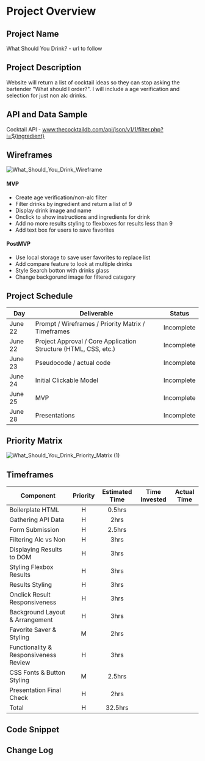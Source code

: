 # 

# Project Overview

## Project Name

What Should You Drink? - url to follow

## Project Description

Website will return a list of cocktail ideas so they can stop asking the bartender "What should I order?". I will include a age verification and selection for just non alc drinks.

## API and Data Sample

Cocktail API - www.thecocktaildb.com/api/json/v1/1/filter.php?i=${ingredient}

## Wireframes
![What_Should_You_Drink_Wireframe](https://user-images.githubusercontent.com/85095722/122938029-06c2ef80-d338-11eb-8b26-c5cca4b98c63.jpg)


#### MVP 

- Create age verification/non-alc filter
- Filter drinks by ingredient and return a list of 9
- Display drink image and name
- Onclick to show instructions and ingredients for drink
- Add no more results styling to flexboxes for results less than 9
- Add text box for users to save favorites 

#### PostMVP  

- Use local storage to save user favorites to replace list
- Add compare feature to look at multiple drinks
- Style Search botton with drinks glass
- Change backgorund image for filtered category

## Project Schedule

|  Day | Deliverable | Status
|---|---| ---|
|June 22| Prompt / Wireframes / Priority Matrix / Timeframes | Incomplete
|June 22| Project Approval / Core Application Structure (HTML, CSS, etc.) | Incomplete
|June 23| Pseudocode / actual code | Incomplete
|June 24| Initial Clickable Model  | Incomplete
|June 25| MVP | Incomplete
|June 28| Presentations | Incomplete

## Priority Matrix

![What_Should_You_Drink_Priority_Matrix (1)](https://user-images.githubusercontent.com/85095722/122944981-dc743080-d33d-11eb-8831-01a53763d1df.jpg)


## Timeframes


| Component | Priority | Estimated Time | Time Invested | Actual Time |
| --- | :---: |  :---: | :---: | :---: |
|	Boilerplate HTML | H | 0.5hrs |	|	|
| Gathering API Data | H | 2hrs| | |
|	Form Submission | H | 2.5hrs |	|	|
| Filtering Alc vs Non | H | 3hrs | | |
|	Displaying Results to DOM| H | 3hrs |	|	|
|	Styling Flexbox Results | H | 3hrs |	|	|
| Results Styling | H | 3hrs| | |
| Onclick Result Responsiveness | H | 3hrs |	|	|
|	Background Layout & Arrangement | H	| 3hrs |	|	|
|	Favorite Saver & Styling | M | 2hrs	|	|	|
|	Functionality & Responsiveness Review | H | 3hrs |	|	|
| CSS Fonts & Button Styling | M | 2.5hrs |	|	|
| Presentation Final Check | H | 2hrs |	|	|
| Total | H | 32.5hrs|  |  |

## Code Snippet


## Change Log

